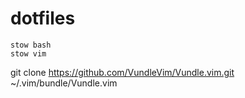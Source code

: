 dotfiles
========

```
stow bash
stow vim
```
git clone https://github.com/VundleVim/Vundle.vim.git ~/.vim/bundle/Vundle.vim

